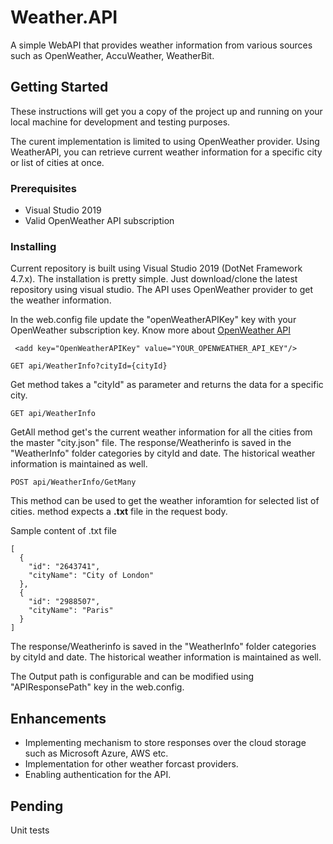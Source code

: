 # Weather.API

A simple WebAPI that provides weather information from various sources such as OpenWeather, AccuWeather, WeatherBit.

## Getting Started

These instructions will get you a copy of the project up and running on your local machine for development and testing purposes. 

The curent implementation is limited to using OpenWeather provider.
Using WeatherAPI, you can retrieve current weather information for a specific city or list of cities at once.


### Prerequisites

* Visual Studio 2019
* Valid OpenWeather API subscription



### Installing

Current repository is built using Visual Studio 2019 (DotNet Framework 4.7.x).
The installation is pretty simple. Just download/clone the latest repository using visual studio.
The API uses OpenWeather provider to get the weather information.

In the web.config file update the "openWeatherAPIKey" key with your OpenWeather subscription key.
Know more about [OpenWeather API](https://openweathermap.org/api)
``` 
 <add key="OpenWeatherAPIKey" value="YOUR_OPENWEATHER_API_KEY"/>
```

```
GET api/WeatherInfo?cityId={cityId}
```
Get method takes a "cityId" as parameter and returns the data for a specific city.

```
GET api/WeatherInfo
```
GetAll method get's the current weather information for all the cities from the master "city.json" file. The response/Weatherinfo is saved in the "WeatherInfo" folder categories by cityId and date. The historical weather information is maintained as well.

```
POST api/WeatherInfo/GetMany
```
This method can be used to get the weather inforamtion for selected list of cities. method expects a **.txt** file in the request body.

Sample content of .txt file
```
[
  {
    "id": "2643741",
    "cityName": "City of London"
  },
  {
    "id": "2988507",
    "cityName": "Paris"
  }
]
```

The response/Weatherinfo is saved in the "WeatherInfo" folder categories by cityId and date. The historical weather information is maintained as well.

The Output path is configurable and can be modified using "APIResponsePath" key in the web.config. 

## Enhancements
* Implementing mechanism to store responses over the cloud storage such as Microsoft Azure, AWS etc.
* Implementation for other weather forcast providers.
* Enabling authentication for the API.

## Pending
Unit tests

